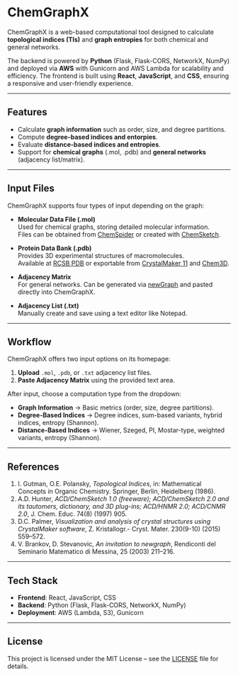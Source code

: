 # ChemGraphX

ChemGraphX is a web-based computational tool designed to calculate **topological indices (TIs)** and **graph entropies** for both chemical and general networks.

The backend is powered by **Python** (Flask, Flask-CORS, NetworkX, NumPy) and deployed via **AWS** with Gunicorn and AWS Lambda for scalability and efficiency. The frontend is built using **React**, **JavaScript**, and **CSS**, ensuring a responsive and user-friendly experience.

---

## Features

- Calculate **graph information** such as order, size, and degree partitions.
- Compute **degree-based indices and entorpies**.
- Evaluate **distance-based indices and entropies**.
- Support for **chemical graphs** (.mol, .pdb) and **general networks** (adjacency list/matrix).

---

## Input Files

ChemGraphX supports four types of input depending on the graph:

- **Molecular Data File (.mol)**\
  Used for chemical graphs, storing detailed molecular information.\
  Files can be obtained from [ChemSpider](http://www.chemspider.com/) or created with [ChemSketch](http://acdlabs.com/resources/free-chemistry-software-apps/chemsketch-freeware/).

- **Protein Data Bank (.pdb)**\
  Provides 3D experimental structures of macromolecules.\
  Available at [RCSB PDB](https://www.rcsb.org/) or exportable from [CrystalMaker 11](https://www.crystalmaker.com/crystalmaker/download/index.html) and [Chem3D](https://software.stanford.edu/software/chemoffice-professional).

- **Adjacency Matrix**\
  For general networks. Can be generated via [newGraph](https://www.mi.sanu.ac.rs/newgraph/) and pasted directly into ChemGraphX.

- **Adjacency List (.txt)**\
  Manually create and save using a text editor like Notepad.

---

## Workflow

ChemGraphX offers two input options on its homepage:

1. **Upload** `.mol`, `.pdb`, or `.txt` adjacency list files.
2. **Paste Adjacency Matrix** using the provided text area.

After input, choose a computation type from the dropdown:

- **Graph Information** → Basic metrics (order, size, degree partitions).
- **Degree-Based Indices** → Degree indices, sum-based variants, hybrid indices, entropy (Shannon).
- **Distance-Based Indices** → Wiener, Szeged, PI, Mostar-type, weighted variants, entropy (Shannon).

---

## References

1. I. Gutman, O.E. Polansky, *Topological Indices*, in: Mathematical Concepts in Organic Chemistry. Springer, Berlin, Heidelberg (1986).
2. A.D. Hunter, *ACD/ChemSketch 1.0 (freeware); ACD/ChemSketch 2.0 and its tautomers, dictionary, and 3D plug-ins; ACD/HNMR 2.0; ACD/CNMR 2.0*, J. Chem. Educ. 74(8) (1997) 905.
3. D.C. Palmer, *Visualization and analysis of crystal structures using CrystalMaker software*, Z. Kristallogr.- Cryst. Mater. 230(9-10) (2015) 559–572.
4. V. Brankov, D. Stevanovic, *An invitation to newgraph*, Rendiconti del Seminario Matematico di Messina, 25 (2003) 211–216.

---

## Tech Stack

- **Frontend**: React, JavaScript, CSS
- **Backend**: Python (Flask, Flask-CORS, NetworkX, NumPy)
- **Deployment**: AWS (Lambda, S3), Gunicorn

---

## License

This project is licensed under the MIT License – see the [LICENSE](LICENSE) file for details.
